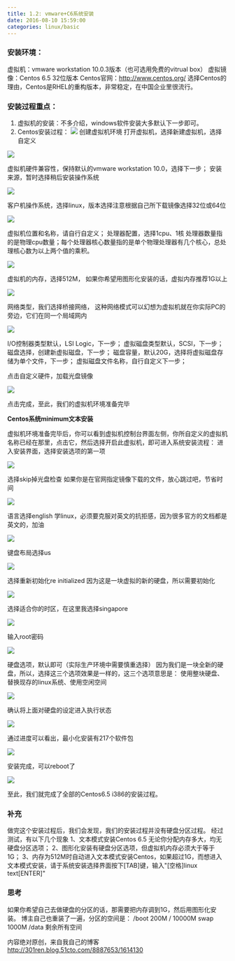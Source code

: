 ```yaml
---
title: 1.2: vmware+C6系统安装
date: 2016-08-10 15:59:00
categories: linux/basic
---
```


### 安装环境：
虚拟机：vmware workstation 10.0.3版本（也可选用免费的vitrual box）
虚拟镜像：Centos 6.5 32位版本
Centos官网：http://www.centos.org/
选择Centos的理由，Centos是RHEL的重构版本，非常稳定，在中国企业里很流行。

### 安装过程重点：
1. 虚拟机的安装：不多介绍，windows软件安装大多默认下一步即可。
2. Centos安装过程：
![](img/linux-basic-1.2-01.jpg)
创建虚拟机环境
打开虚拟机，选择新建虚拟机，选择自定义

![](https://github.com/xiaotuanyu120/linux-Operation-and-maintenance-manual/blob/master/img/linux-basic-1.2-01.jpg)

虚拟机硬件兼容性，保持默认的vmware workstation 10.0，选择下一步；
安装来源，暂时选择稍后安装操作系统

![](https://github.com/xiaotuanyu120/linux-Operation-and-maintenance-manual/blob/master/img/linux-basic-1.2-02.jpg)

客户机操作系统，选择linux，版本选择注意根据自己所下载镜像选择32位或64位

![](https://github.com/xiaotuanyu120/linux-Operation-and-maintenance-manual/blob/master/img/linux-basic-1.2-03.jpg)

虚拟机位置和名称，请自行自定义；
处理器配置，选择1cpu、1核
处理器数量指的是物理cpu数量；每个处理器核心数量指的是单个物理处理器有几个核心，总处理核心数为以上两个值的乘积。

![](https://github.com/xiaotuanyu120/linux-Operation-and-maintenance-manual/blob/master/img/linux-basic-1.2-04.jpg)

虚拟机的内存，选择512M，
如果你希望用图形化安装的话，虚拟内存推荐1G以上

![](https://github.com/xiaotuanyu120/linux-Operation-and-maintenance-manual/blob/master/img/linux-basic-1.2-05.jpg)

网络类型，我们选择桥接网络，
这种网络模式可以幻想为虚拟机就在你实际PC的旁边，它们在同一个局域网内

![](https://github.com/xiaotuanyu120/linux-Operation-and-maintenance-manual/blob/master/img/linux-basic-1.2-06.jpg)

I/O控制器类型默认，LSI Logic，下一步；
虚拟磁盘类型默认，SCSI，下一步；
磁盘选择，创建新虚拟磁盘，下一步；
磁盘容量，默认20G，选择将虚拟磁盘存储为单个文件，下一步；
虚拟磁盘文件名称，自行自定义下一步；

点击自定义硬件，加载光盘镜像

![](https://github.com/xiaotuanyu120/linux-Operation-and-maintenance-manual/blob/master/img/linux-basic-1.2-07.jpg)

点击完成，至此，我们的虚拟机环境准备完毕


**Centos系统minimum文本安装**

虚拟机环境准备完毕后，你可以看到虚拟机控制台界面左侧，你所自定义的虚拟机名称已经在那里，点击它，然后选择开启此虚拟机，即可进入系统安装流程：
进入安装界面，选择安装选项的第一项

![](https://github.com/xiaotuanyu120/linux-Operation-and-maintenance-manual/blob/master/img/linux-basic-1.2-08.jpg)


选择skip掉光盘检查
如果你是在官网指定镜像下载的文件，放心跳过吧，节省时间

![](https://github.com/xiaotuanyu120/linux-Operation-and-maintenance-manual/blob/master/img/linux-basic-1.2-09.jpg)


语言选择english
学linux，必须要克服对英文的抗拒感，因为很多官方的文档都是英文的，加油

![](https://github.com/xiaotuanyu120/linux-Operation-and-maintenance-manual/blob/master/img/linux-basic-1.2-10.jpg)


键盘布局选择us

![](https://github.com/xiaotuanyu120/linux-Operation-and-maintenance-manual/blob/master/img/linux-basic-1.2-11.jpg)


选择重新初始化re initialized
因为这是一块虚拟的新的硬盘，所以需要初始化

![](https://github.com/xiaotuanyu120/linux-Operation-and-maintenance-manual/blob/master/img/linux-basic-1.2-12.jpg)


选择适合你的时区，在这里我选择singapore

![](https://github.com/xiaotuanyu120/linux-Operation-and-maintenance-manual/blob/master/img/linux-basic-1.2-13.jpg)


输入root密码

![](https://github.com/xiaotuanyu120/linux-Operation-and-maintenance-manual/blob/master/img/linux-basic-1.2-14.jpg)


硬盘选项，默认即可（实际生产环境中需要慎重选择）
因为我们是一块全新的硬盘，所以，选择这三个选项效果是一样的，这三个选项意思是：
使用整块硬盘、替换现存的linux系统、使用空闲空间

![](https://github.com/xiaotuanyu120/linux-Operation-and-maintenance-manual/blob/master/img/linux-basic-1.2-15.jpg)


确认将上面对硬盘的设定进入执行状态

![](https://github.com/xiaotuanyu120/linux-Operation-and-maintenance-manual/blob/master/img/linux-basic-1.2-16.jpg)


通过进度可以看出，最小化安装有217个软件包

![](https://github.com/xiaotuanyu120/linux-Operation-and-maintenance-manual/blob/master/img/linux-basic-1.2-17.jpg)

安装完成，可以reboot了

![](https://github.com/xiaotuanyu120/linux-Operation-and-maintenance-manual/blob/master/img/linux-basic-1.2-18.jpg)

至此，我们就完成了全部的Centos6.5 i386的安装过程。

### 补充
做完这个安装过程后，我们会发现，我们的安装过程并没有硬盘分区过程。
经过测试，有以下几个现象
1、文本模式安装Centos 6.5 无论你分配内存多大，均无硬盘分区选项；
2、图形化安装有硬盘分区选项，但虚拟机内存必须大于等于1G；
3、内存为512M时自动进入文本模式安装Centos，如果超过1G，而想进入文本模式安装，请于系统安装选择界面按下[TAB]键，输入"[空格]linux text[ENTER]"

### 思考
如果你希望自己去做硬盘的分区的话，那需要把内存调到1G，然后用图形化安装。
博主自己也重装了一遍，分区的空间是：
/boot 200M
/     10000M
swap  1000M
/data 剩余所有空间

内容绝对原创，来自我自己的博客 <http://301ren.blog.51cto.com/8887653/1614130>
